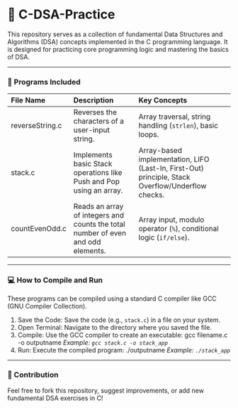# 🚀 C-DSA-Practice

This repository serves as a collection of fundamental Data Structures and Algorithms (DSA) concepts implemented in the C programming language. It is designed for practicing core programming logic and mastering the basics of DSA.

---

### 📁 Programs Included

| File Name | Description | Key Concepts |
| :--- | :--- | :--- |
| reverseString.c | Reverses the characters of a user-input string. | Array traversal, string handling (`strlen`), basic loops. |
| stack.c | Implements basic Stack operations like Push and Pop using an array. | Array-based implementation, LIFO (Last-In, First-Out) principle, Stack Overflow/Underflow checks. |
| countEvenOdd.c | Reads an array of integers and counts the total number of even and odd elements. | Array input, modulo operator (`%`), conditional logic (`if/else`). |

---

### 💻 How to Compile and Run

These programs can be compiled using a standard C compiler like GCC (GNU Compiler Collection).

1.  Save the Code: Save the code (e.g., `stack.c`) in a file on your system.
2.  Open Terminal: Navigate to the directory where you saved the file.
3.  Compile: Use the GCC compiler to create an executable:
       gcc filename.c -o outputname
        *Example: `gcc stack.c -o stack_app`*
4.  Run: Execute the compiled program:
       ./outputname
        *Example: `./stack_app`*

---

### 🌟 Contribution

Feel free to fork this repository, suggest improvements, or add new fundamental DSA exercises in C!
